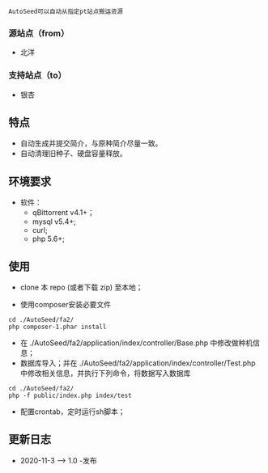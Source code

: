 
	AutoSeed可以自动从指定pt站点搬运资源
### 源站点（from）
 + 北洋
### 支持站点（to）
 + 银杏

## 特点

 - 自动生成并提交简介，与原种简介尽量一致。
 - 自动清理旧种子、硬盘容量释放。

## 环境要求

- 软件：
  - qBittorrent v4.1+； 
  -	mysql v5.4+;
  - curl;
  - php 5.6+;

## 使用

- clone 本 repo (或者下载 zip) 至本地；

- 使用composer安装必要文件

~~~
cd ./AutoSeed/fa2/
php composer-1.phar install
~~~

- 在 ./AutoSeed/fa2/application/index/controller/Base.php 中修改做种机信息；
- 数据库导入；并在 ./AutoSeed/fa2/application/index/controller/Test.php 中修改相关信息，并执行下列命令，将数据写入数据库

~~~
cd ./AutoSeed/fa2/
php -f public/index.php index/test
~~~

- 配置crontab，定时运行sh脚本；

## 更新日志

- 2020-11-3 --> 1.0
  -发布
